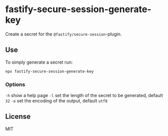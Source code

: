 # fastify-secure-session-generate-key

Create a secret for the `@fastify/secure-session`-plugin.

## Use

To simply generate a secret run:

```sh
npx fastify-secure-session-generate-key
```

### Options

`-h` show a help page
`-l` set the length of the secret to be generated, default `32`
`-e` set the encoding of the output, default `utf8`

## License

MIT
